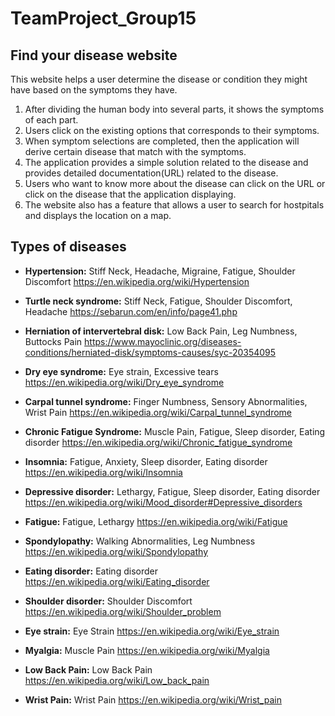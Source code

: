 # TeamProject_Group15

## Find your disease website

This website helps a user determine the disease or condition they might have based on the symptoms they have. 

1. After dividing the human body into several parts, it shows the symptoms of each 
part. 
2. Users click on the existing options that corresponds to their symptoms. 
3. When symptom selections are completed, then the application will derive certain disease that 
match with the symptoms. 
4. The application provides a simple solution related to the disease and provides detailed 
documentation(URL) related to the disease. 
5. Users who want to know more about the disease can click on the URL or click on the disease 
that the application displaying.
6. The website also has a feature that allows a user to search for hostpitals and displays the location on a map.




## Types of diseases

- **Hypertension:** Stiff Neck, Headache, Migraine, Fatigue, Shoulder Discomfort
  https://en.wikipedia.org/wiki/Hypertension

- **Turtle neck syndrome:** Stiff Neck, Fatigue, Shoulder Discomfort, Headache
  https://sebarun.com/en/info/page41.php

- **Herniation of intervertebral disk:** Low Back Pain, Leg Numbness, Buttocks Pain
  https://www.mayoclinic.org/diseases-conditions/herniated-disk/symptoms-causes/syc-20354095

- **Dry eye syndrome:** Eye strain, Excessive tears
  https://en.wikipedia.org/wiki/Dry_eye_syndrome

- **Carpal tunnel syndrome:** Finger Numbness, Sensory Abnormalities, Wrist Pain
  https://en.wikipedia.org/wiki/Carpal_tunnel_syndrome

- **Chronic Fatigue Syndrome:** Muscle Pain, Fatigue, Sleep disorder, Eating disorder
  https://en.wikipedia.org/wiki/Chronic_fatigue_syndrome

- **Insomnia:** Fatigue, Anxiety, Sleep disorder, Eating disorder
  https://en.wikipedia.org/wiki/Insomnia

- **Depressive disorder:** Lethargy, Fatigue, Sleep disorder, Eating disorder
  https://en.wikipedia.org/wiki/Mood_disorder#Depressive_disorders

- **Fatigue:** Fatigue, Lethargy
  https://en.wikipedia.org/wiki/Fatigue

- **Spondylopathy:** Walking Abnormalities, Leg Numbness
  https://en.wikipedia.org/wiki/Spondylopathy

- **Eating disorder:** Eating disorder
  https://en.wikipedia.org/wiki/Eating_disorder

- **Shoulder disorder:** Shoulder Discomfort
  https://en.wikipedia.org/wiki/Shoulder_problem

- **Eye strain:** Eye Strain
  https://en.wikipedia.org/wiki/Eye_strain

- **Myalgia:** Muscle Pain
  https://en.wikipedia.org/wiki/Myalgia

- **Low Back Pain:** Low Back Pain
  https://en.wikipedia.org/wiki/Low_back_pain

- **Wrist Pain:** Wrist Pain
  https://en.wikipedia.org/wiki/Wrist_pain
